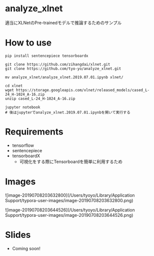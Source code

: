 # analyze_xlnet
適当にXLNetのPre-trainedモデルで推論するためのサンプル

# How to use

```shell
pip install sentencepiece tensorboardx

git clone https://github.com/zihangdai/xlnet.git
git clone https://github.com/tyo-yo/analyze_xlnet.git

mv analyze_xlnet/analyze_xlnet.2019.07.01.ipynb xlnet/

cd xlnet
wget https://storage.googleapis.com/xlnet/released_models/cased_L-24_H-1024_A-16.zip
unzip cased_L-24_H-1024_A-16.zip

jupyter notebook
# 後はjupyterでanalyze_xlnet.2019.07.01.ipynbを開いて実行する
```



# Requirements

* tensorflow
* sentencepiece
* tensorboardX
  * 可視化をする際にTensorboardを簡単に利用するため



# Images

![image-20190708203632800](/Users/tyoyo/Library/Application Support/typora-user-images/image-20190708203632800.png)

![image-20190708203644526](/Users/tyoyo/Library/Application Support/typora-user-images/image-20190708203644526.png)

# Slides

* Coming soon!